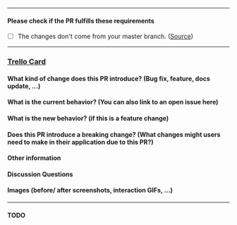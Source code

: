 [//]: # (WIP: Title Template: "[TR_##] Title")

---

#### Please check if the PR fulfills these requirements

- [ ] The changes don't come from your master branch. ([Source](https://blog.jasonmeridth.com/posts/do-not-issue-pull-requests-from-your-master-branch/)) 

---

### [Trello Card](trello.com/LINK-TO-TRELLO-CARD)

#### What kind of change does this PR introduce? (Bug fix, feature, docs update, ...)



#### What is the current behavior? (You can also link to an open issue here)



#### What is the new behavior? (if this is a feature change)



#### Does this PR introduce a breaking change? (What changes might users need to make in their application due to this PR?)



#### Other information



#### Discussion Questions



#### Images (before/ after screenshots, interaction GIFs, ...)


---


#### TODO


